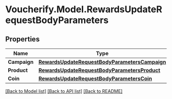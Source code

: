 # Voucherify.Model.RewardsUpdateRequestBodyParameters

## Properties

Name | Type | Description | Notes
------------ | ------------- | ------------- | -------------
**Campaign** | [**RewardsUpdateRequestBodyParametersCampaign**](RewardsUpdateRequestBodyParametersCampaign.md) |  | [optional] 
**Product** | [**RewardsUpdateRequestBodyParametersProduct**](RewardsUpdateRequestBodyParametersProduct.md) |  | [optional] 
**Coin** | [**RewardsUpdateRequestBodyParametersCoin**](RewardsUpdateRequestBodyParametersCoin.md) |  | [optional] 

[[Back to Model list]](../README.md#documentation-for-models) [[Back to API list]](../README.md#documentation-for-api-endpoints) [[Back to README]](../README.md)

